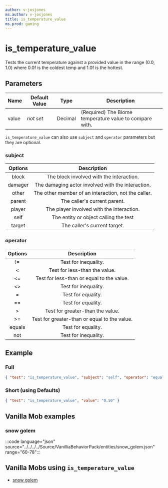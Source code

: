 ```yaml
---
author: v-josjones
ms.author: v-josjones
title: is_temperature_value
ms.prod: gaming
---
```


# is_temperature_value

Tests the current temperature against a provided value in the range (0.0, 1.0) where 0.0f is the coldest temp and 1.0f is the hottest.

## Parameters

|Name |Default Value  |Type  |Description  |
|---------|---------|---------|---------|
|value |*not set* |Decimal |(Required) The Biome temperature value to compare with. |

`is_temperature_value` can also use `subject` and `operator` parameters but they are optional.

### subject

| Options| Description |
|:-----------:|:-----------:|
| block| The block involved with the interaction. |
| damager| The damaging actor involved with the interaction. |
| other| The other member of an interaction, not the caller. |
| parent| The caller's current parent. |
| player| The player involved with the interaction. |
| self| The entity or object calling the test |
| target| The caller's current target. |

### operator

| Options| Description |
|:-----------:|:-----------:|
| !=| Test for inequality. |
| <| Test for less-than the value. |
| <=| Test for less-than or equal to the value. |
| <>| Test for inequality. |
| =| Test for equality. |
| ==| Test for equality. |
| >| Test for greater-than the value. |
| >=| Test for greater-than or equal to the value. |
| equals| Test for equality. |
| not| Test for inequality. |

## Example

### Full

```json
{ "test": "is_temperature_value", "subject": "self", "operator": "equals", "value": "0.50" }
```

### Short (using Defaults)

```json
{ "test": "is_temperature_value", "value": "0.50" }
```

## Vanilla Mob examples

### snow golem

:::code language="json" source="../../../../Source/VanilliaBehaviorPack/entities/snow_golem.json" range="60-78":::

## Vanilla Mobs using `is_temperature_value`

- [snow golem](../../../../Source/VanillaBehaviorPack_Snippets/entities/snow_golem.md)
